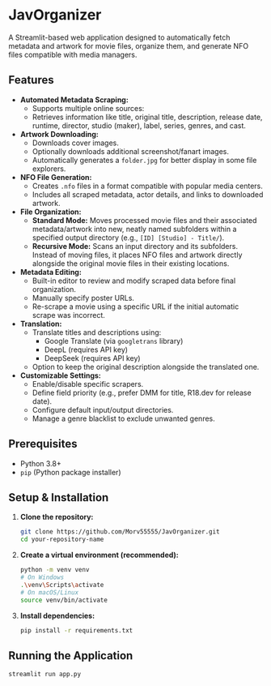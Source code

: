 # JavOrganizer

A Streamlit-based web application designed to automatically fetch metadata and artwork for movie files, organize them, and generate NFO files compatible with media managers.

## Features

*   **Automated Metadata Scraping:**
    *   Supports multiple online sources:
    *   Retrieves information like title, original title, description, release date, runtime, director, studio (maker), label, series, genres, and cast.
*   **Artwork Downloading:**
    *   Downloads cover images.
    *   Optionally downloads additional screenshot/fanart images.
    *   Automatically generates a `folder.jpg` for better display in some file explorers.
*   **NFO File Generation:**
    *   Creates `.nfo` files in a format compatible with popular media centers.
    *   Includes all scraped metadata, actor details, and links to downloaded artwork.
*   **File Organization:**
    *   **Standard Mode:** Moves processed movie files and their associated metadata/artwork into new, neatly named subfolders within a specified output directory (e.g., `[ID] [Studio] - Title/`).
    *   **Recursive Mode:** Scans an input directory and its subfolders. Instead of moving files, it places NFO files and artwork directly alongside the original movie files in their existing locations.
*   **Metadata Editing:**
    *   Built-in editor to review and modify scraped data before final organization.
    *   Manually specify poster URLs.
    *   Re-scrape a movie using a specific URL if the initial automatic scrape was incorrect.
*   **Translation:**
    *   Translate titles and descriptions using:
        *   Google Translate (via `googletrans` library)
        *   DeepL (requires API key)
        *   DeepSeek (requires API key)
    *   Option to keep the original description alongside the translated one.
*   **Customizable Settings:**
    *   Enable/disable specific scrapers.
    *   Define field priority (e.g., prefer DMM for title, R18.dev for release date).
    *   Configure default input/output directories.
    *   Manage a genre blacklist to exclude unwanted genres.

## Prerequisites

*   Python 3.8+
*   `pip` (Python package installer)

## Setup & Installation

1.  **Clone the repository:**
    ```bash
    git clone https://github.com/Morv55555/JavOrganizer.git
    cd your-repository-name
    ```

2.  **Create a virtual environment (recommended):**
    ```bash
    python -m venv venv
    # On Windows
    .\venv\Scripts\activate
    # On macOS/Linux
    source venv/bin/activate
    ```

3.  **Install dependencies:**
    ```bash
    pip install -r requirements.txt
    ```

## Running the Application
```bash
streamlit run app.py
```

